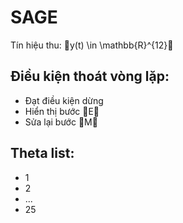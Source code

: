 # SAGE

Tín hiệu thu: y(t) \in \mathbb{R}^{12}

## Điều kiện thoát vòng lặp:
- Đạt điều kiện dừng
- Hiển thị bước E
- Sửa lại bước M

## Theta list:
- 1
- 2
- ...
- 25